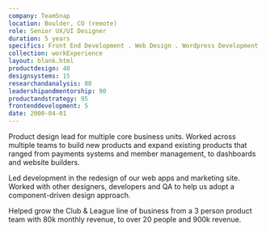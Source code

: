 ```yaml
---
company: TeamSnap
location: Boulder, CO (remote)
role: Senior UX/UI Designer
duration: 5 years
specifics: Front End Development . Web Design . Wordpress Development . Brand Identity Design . Print . .Net . Git . In House & Remote work
collection: workExperience
layout: blank.html
productdesign: 40
designsystems: 15
researchandanalysis: 80
leadershipandmentorship: 90
productandstrategy: 95
frontenddevelopment: 5
date: 2000-04-01
---
```


Product design lead for multiple core business units. Worked across multiple teams to build new products and expand existing products that ranged from payments systems and member management, to dashboards and website builders.

Led development in the redesign of our web apps and marketing site. Worked with other designers, developers and QA to help us adopt a component-driven design approach.
 
Helped grow the Club & League line of business from a 3 person product team with 80k monthly revenue, to over 20 people and 900k revenue.
